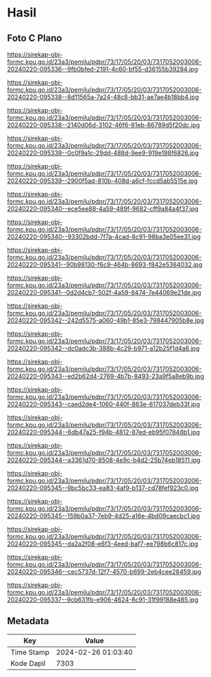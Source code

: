 # Hasil

## Foto C Plano

https://sirekap-obj-formc.kpu.go.id/23a3/pemilu/pdpr/73/17/05/20/03/7317052003006-20240220-095336--9fb0bfed-2191-4c60-bf55-d36155b39284.jpg

https://sirekap-obj-formc.kpu.go.id/23a3/pemilu/pdpr/73/17/05/20/03/7317052003006-20240220-095338--8d11565a-7a24-48c8-bb31-ae7ae4b18bb4.jpg

https://sirekap-obj-formc.kpu.go.id/23a3/pemilu/pdpr/73/17/05/20/03/7317052003006-20240220-095338--2140d06d-3102-46f6-81eb-86789d5f20dc.jpg

https://sirekap-obj-formc.kpu.go.id/23a3/pemilu/pdpr/73/17/05/20/03/7317052003006-20240220-095339--0c0f9a1c-29dd-488d-9ee9-919e198f6826.jpg

https://sirekap-obj-formc.kpu.go.id/23a3/pemilu/pdpr/73/17/05/20/03/7317052003006-20240220-095339--2900f5ad-810b-408d-a6cf-fccd5ab5515e.jpg

https://sirekap-obj-formc.kpu.go.id/23a3/pemilu/pdpr/73/17/05/20/03/7317052003006-20240220-095340--ece5ee88-4a59-489f-9682-cff9a84a4f37.jpg

https://sirekap-obj-formc.kpu.go.id/23a3/pemilu/pdpr/73/17/05/20/03/7317052003006-20240220-095340--93302bdd-7f7a-4cad-8c91-98ba3e05ee31.jpg

https://sirekap-obj-formc.kpu.go.id/23a3/pemilu/pdpr/73/17/05/20/03/7317052003006-20240220-095341--90b98130-f6c9-464b-8693-f842e5364032.jpg

https://sirekap-obj-formc.kpu.go.id/23a3/pemilu/pdpr/73/17/05/20/03/7317052003006-20240220-095341--0d2d4cb7-502f-4a59-8474-7e44069e21de.jpg

https://sirekap-obj-formc.kpu.go.id/23a3/pemilu/pdpr/73/17/05/20/03/7317052003006-20240220-095342--242d5575-a060-49b1-85e3-798447905b8e.jpg

https://sirekap-obj-formc.kpu.go.id/23a3/pemilu/pdpr/73/17/05/20/03/7317052003006-20240220-095342--dc0adc3b-388b-4c29-b971-a12b25f1d4a6.jpg

https://sirekap-obj-formc.kpu.go.id/23a3/pemilu/pdpr/73/17/05/20/03/7317052003006-20240220-095343--ed2b62d4-2769-4b7b-8493-23a9f5a8eb9b.jpg

https://sirekap-obj-formc.kpu.go.id/23a3/pemilu/pdpr/73/17/05/20/03/7317052003006-20240220-095343--caed2de4-1060-440f-863e-617037deb33f.jpg

https://sirekap-obj-formc.kpu.go.id/23a3/pemilu/pdpr/73/17/05/20/03/7317052003006-20240220-095344--6db47a25-f94b-4812-87ed-eb95f07848b1.jpg

https://sirekap-obj-formc.kpu.go.id/23a3/pemilu/pdpr/73/17/05/20/03/7317052003006-20240220-095344--a3361d70-8508-4e9c-b4d2-25b74eb18511.jpg

https://sirekap-obj-formc.kpu.go.id/23a3/pemilu/pdpr/73/17/05/20/03/7317052003006-20240220-095345--9bc5bc33-ea83-4af9-b137-cd78fef923c0.jpg

https://sirekap-obj-formc.kpu.go.id/23a3/pemilu/pdpr/73/17/05/20/03/7317052003006-20240220-095345--159b0a37-7eb9-4d25-a16e-4bd09caecbc1.jpg

https://sirekap-obj-formc.kpu.go.id/23a3/pemilu/pdpr/73/17/05/20/03/7317052003006-20240220-095345--da2a2f08-e6f3-4eed-baf7-ee798b6c817c.jpg

https://sirekap-obj-formc.kpu.go.id/23a3/pemilu/pdpr/73/17/05/20/03/7317052003006-20240220-095346--cec5737d-12f7-4570-b699-2eb4cee28459.jpg

https://sirekap-obj-formc.kpu.go.id/23a3/pemilu/pdpr/73/17/05/20/03/7317052003006-20240220-095337--9cb631fb-e906-4624-8c91-31f99188e485.jpg


## Metadata

| Key        | Value               |
| ---------- | ------------------- |
| Time Stamp | 2024-02-26 01:03:40 |
| Kode Dapil | 7303                |




